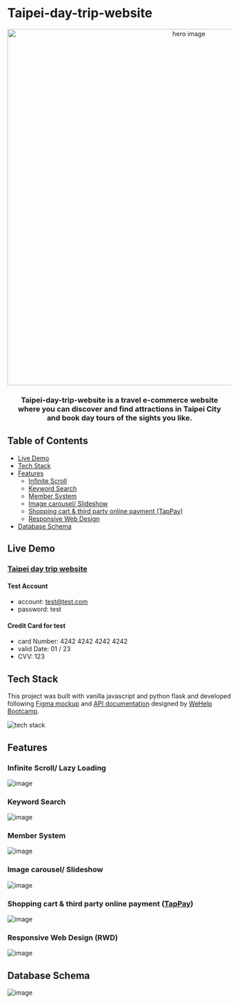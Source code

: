 # Taipei-day-trip-website

<div align="center">
  <img width="800" src="https://i.imgur.com/l3EbwJU.png" alt="hero image"/>
</div>  


<h3 align="center">
Taipei-day-trip-website is a travel e-commerce website</br> 
where you can discover and find attractions in Taipei City</br> and book day tours of the sights you like.  
</h3>




## Table of Contents

- [Live Demo](#live-demo)
- [Tech Stack](#tech-stack)
- [Features](#features)
  - [Infinite Scroll](#infinite-scroll-lazy-loading)
  - [Keyword Search](#keyword-search)
  - [Member System](#member-system)
  - [Image carousel/ Slideshow](#image-carousel-slideshow)
  - [Shopping cart & third party online payment (TapPay)](#shopping-cart--third-party-online-payment-tappay)
  - [Responsive Web Design](#responsive-web-design-rwd)
- [Database Schema](#database-schema)

## Live Demo

### [Taipei day trip website](http://52.37.246.45:3000/)

#### Test Account

* account: test@test.com
* password: test

#### Credit Card for test

* card Number: 4242 4242 4242 4242
* valid Date: 01 / 23
* CVV: 123

## Tech Stack

This project was built with vanilla javascript and python flask and developed following [Figma mockup](https://www.figma.com/file/CeFwqBSbNWZbWz2ih4YS6z) and [API documentation](https://app.swaggerhub.com/apis-docs/padax/taipei-trip/1.0.0) designed by [WeHelp Bootcamp](https://training.pada-x.com/wehelp/).

![tech stack](https://i.imgur.com/lbxqT78.png)


## Features

### Infinite Scroll/ Lazy Loading

![image](https://i.imgur.com/x6rN4uq.gif)

### Keyword Search

![image](https://i.imgur.com/sXs1LKD.gif)

### Member System

![image](https://i.imgur.com/GvRCi1g.gif)

### Image carousel/ Slideshow

![image](https://i.imgur.com/SOrBn4Y.gif)

### Shopping cart & third party online payment ([TapPay](https://www.tappaysdk.com/zh/))

![image](https://i.imgur.com/ZX4OXET.gif)

### Responsive Web Design (RWD)

![image](https://i.imgur.com/nAg56IZ.gif)

## Database Schema

![image](https://i.imgur.com/iIQJ8Pv.png)

